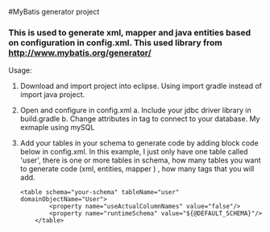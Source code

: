 #MyBatis generator project
### This is used to generate xml, mapper and java entities based on configuration in config.xml. This used library from http://www.mybatis.org/generator/

Usage:
1. Download and import project into eclipse. Using import gradle instead of import java project.
2. Open and configure in config.xml
	a. Include your jdbc driver library in build.gradle
	b. Change attributes in <jdbcConnection> tag to connect to your database. My exmaple using mySQL
	
3. Add your tables in your schema to generate code by adding block code below in config.xml. In this example, I just only have one table called 'user', there is one or more tables in schema, how many tables you want to generate code (xml, entities, mapper ) , how many <table> tags that you will add.
```
<table schema="your-schema" tableName="user" domainObjectName="User">
    	<property name="useActualColumnNames" value="false"/>
    	<property name="runtimeSchema" value="${@DEFAULT_SCHEMA}"/>
    </table>
``` 
	